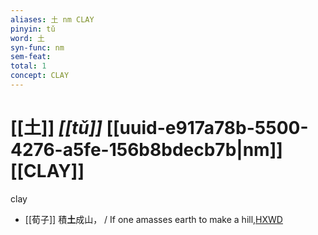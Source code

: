 ```yaml
---
aliases: 土 nm CLAY
pinyin: tǔ
word: 土
syn-func: nm
sem-feat: 
total: 1
concept: CLAY 
---
```

# [[土]] *[[tǔ]]*  [[uuid-e917a78b-5500-4276-a5fe-156b8bdecb7b|nm]] [[CLAY]]
clay
 - [[荀子]] 積**土**成山， / If one amasses earth to make a hill,[HXWD](https://hxwd.org/textview.html?location=KR3a0002_tls_001-6a.2)